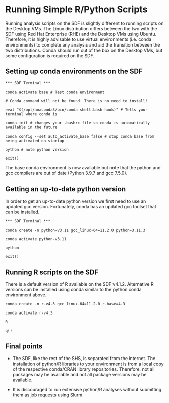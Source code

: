 # Running Simple R/Python Scripts

Running analysis scripts on the SDF is slightly different to running scripts on the Desktop VMs. 
The Linux distribution differs between the two with the SDF using Red Hat Enterprise (RHE) and the Desktop VMs using Ubuntu. 
Therefore, it is highly advisable to use virtual environments (i.e. conda environments) to complete any analysis and aid the transition between the two distributions.
Conda should run out of the box on the Desktop VMs, but some configuration is required on the SDF. 

## Setting up conda environments on the SDF

	*** SDF Terminal ***

	conda activate base # Test conda environment

	# Conda command will not be found. There is no need to install!

	eval "$(/opt/anaconda3/bin/conda shell.bash hook)" # Tells your terminal where conda is

	conda init # changes your .bashrc file so conda is automatically available in the future

	conda config --set auto_activate_base false # stop conda base from being activated on startup

	python # note python version

	exit()

The base conda environment is now available but note that the python and gcc compilers are out of date (Python 3.9.7 and gcc 7.5.0).

## Getting an up-to-date python version

In order to get an up-to-date python version we first need to use an updated gcc version. 
Fortunately, conda has an updated gcc toolset that can be installed.

	*** SDF Terminal ***

	conda create -n python-v3.11 gcc_linux-64=11.2.0 python=3.11.3
	
	conda activate python-v3.11

	python

	exit()

## Running R scripts on the SDF

There is a default version of R available on the SDF v4.1.2. Alternative R versions can be installed using conda similar to the python conda environment above.

	conda create -n r-v4.3 gcc_linux-64=11.2.0 r-base=4.3
	
	conda activate r-v4.3

	R 

	q()

## Final points

- The SDF, like the rest of the SHS, is separated from the internet. The installation of python/R libraries to your environment is from a local copy of the respective conda/CRAN library repositories. Therefore, not all packages may be available and not all package versions may be available.

- It is discouraged to run extensive python/R analyses without submitting them as job requests using Slurm. 



